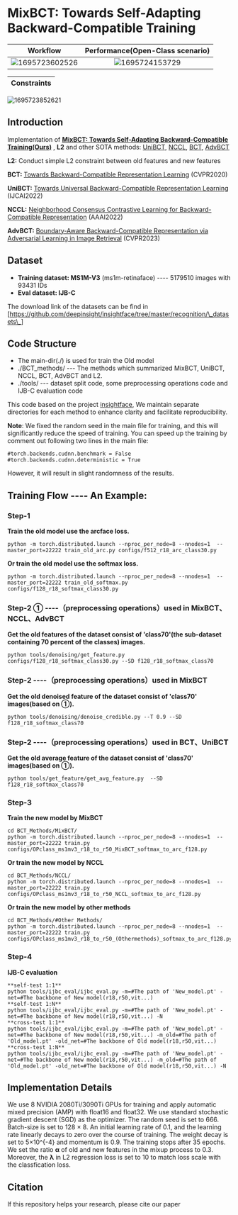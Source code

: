 
# MixBCT: Towards Self-Adapting Backward-Compatible Training
 Workflow            |  Performance(Open-Class scenario)
:-------------------------:|:-------------------------:
![1695723602526](https://github.com/yuleung/MixBCT/assets/25082336/d5c080fa-d877-46bb-8d99-5d0df91125e8) |  ![1695724153729](https://github.com/yuleung/MixBCT/assets/25082336/5303ee41-543b-4cb4-ae66-80c83b7e20f0)




|Constraints|  
|:----:|
![1695723852621](https://github.com/yuleung/MixBCT/assets/25082336/3145a9cb-1719-40bf-997b-15cfc148f525)


## Introduction




Implementation of **[MixBCT: Towards Self-Adapting Backward-Compatible Training(Ours)](https://arxiv.org/abs/2308.06948)** , **L2** and other SOTA methods: [UniBCT](https://arxiv.org/abs/2203.01583), [NCCL](https://ojs.aaai.org/index.php/AAAI/article/view/20175), [BCT](http://openaccess.thecvf.com/content_CVPR_2020/html/Shen_Towards_Backward-Compatible_Representation_Learning_CVPR_2020_paper.html), [AdvBCT](https://openaccess.thecvf.com/content/CVPR2023/html/Pan_Boundary-Aware_Backward-Compatible_Representation_via_Adversarial_Learning_in_Image_Retrieval_CVPR_2023_paper.html)

**L2:**     Conduct simple L2 constraint between old features and new features

**BCT:**    [Towards Backward-Compatible Representation Learning](http://openaccess.thecvf.com/content_CVPR_2020/html/Shen_Towards_Backward-Compatible_Representation_Learning_CVPR_2020_paper.html) (CVPR2020) 

**UniBCT:** [Towards Universal Backward-Compatible Representation Learning](https://arxiv.org/abs/2203.01583) (IJCAI2022)

**NCCL:**   [Neighborhood Consensus Contrastive Learning for Backward-Compatible Representation](https://ojs.aaai.org/index.php/AAAI/article/view/20175) (AAAI2022)

**AdvBCT:** [Boundary-Aware Backward-Compatible Representation via Adversarial Learning in Image Retrieval](https://openaccess.thecvf.com/content/CVPR2023/html/Pan_Boundary-Aware_Backward-Compatible_Representation_via_Adversarial_Learning_in_Image_Retrieval_CVPR_2023_paper.html) (CVPR2023)

## Dataset

* **Training dataset: MS1M-V3** (ms1m-retinaface) ---- 5179510 images with 93431 IDs 
* **Eval dataset: IJB-C**
  
The download link of the datasets can be find in [https://github.com/deepinsight/insightface/tree/master/recognition/\_datasets\_]


## Code Structure

* The main-dir(./) is used for train the Old model
* ./BCT_methods/  --- The methods which summarized MixBCT, UniBCT, NCCL, BCT, AdvBCT and L2. 
* ./tools/        --- dataset split code, some preprocessing operations code and IJB-C evaluation code

This code based on the project [insightface](https://github.com/deepinsight/insightface), We maintain separate directories for each method to enhance clarity and facilitate reproducibility.


**Note**: We fixed the random seed in the main file for training, and this will significantly reduce the speed of training. You can speed up the training by comment out following two lines in the main file:
```
#torch.backends.cudnn.benchmark = False
#torch.backends.cudnn.deterministic = True
```
However, it will result in slight randomness of the results.


## Training Flow ---- An Example:

### Step-1
**Train the old model use the arcface loss.**
```
python -m torch.distributed.launch --nproc_per_node=8 --nnodes=1  --master_port=22222 train_old_arc.py configs/f512_r18_arc_class30.py
```
**Or train the old model use the softmax loss.**
```
python -m torch.distributed.launch --nproc_per_node=8 --nnodes=1  --master_port=22222 train_old_softmax.py configs/f128_r18_softmax_class30.py
```
### Step-2 ①   ----（preprocessing operations）used in MixBCT、NCCL、AdvBCT
**Get the old features of the dataset consist of 'class70'(the sub-dataset containing 70 percent of the classes) images.**  
```
python tools/denoising/get_feature.py configs/f128_r18_softmax_class30.py --SD f128_r18_softmax_class70
```
### Step-2   ----（preprocessing operations）used in MixBCT
**Get the old denoised feature of the dataset consist of 'class70' images(based on ①).** 
```
python tools/denoising/denoise_credible.py --T 0.9 --SD f128_r18_softmax_class70
```
### Step-2   ----（preprocessing operations）used in BCT、UniBCT
**Get the old average feature of the dataset consist of 'class70' images(based on ①).**  
```
python tools/get_feature/get_avg_feature.py  --SD f128_r18_softmax_class70
```

### Step-3  
**Train the new model by MixBCT**
```
cd BCT_Methods/MixBCT/
python -m torch.distributed.launch --nproc_per_node=8 --nnodes=1  --master_port=22222 train.py configs/OPclass_ms1mv3_r18_to_r50_MixBCT_softmax_to_arc_f128.py
```
**Or train the new model by NCCL**
```
cd BCT_Methods/NCCL/
python -m torch.distributed.launch --nproc_per_node=8 --nnodes=1  --master_port=22222 train.py configs/OPclass_ms1mv3_r18_to_r50_NCCL_softmax_to_arc_f128.py
```
**Or train the new model by other methods**
```
cd BCT_Methods/#Other Methods/
python -m torch.distributed.launch --nproc_per_node=8 --nnodes=1  --master_port=22222 train.py configs/OPclass_ms1mv3_r18_to_r50_(Othermethods)_softmax_to_arc_f128.py
```
### Step-4
**IJB-C evaluation**
```
**self-test 1:1**
python tools/ijbc_eval/ijbc_eval.py -m=#The path of 'New_model.pt' -net=#The backbone of New model(r18,r50,vit...) 
**self-test 1:N**
python tools/ijbc_eval/ijbc_eval.py -m=#The path of 'New_model.pt' -net=#The backbone of New model(r18,r50,vit...) -N 
**cross-test 1:1**
python tools/ijbc_eval/ijbc_eval.py -m=#The path of 'New_model.pt' -net=#The backbone of New model(r18,r50,vit...) -m_old=#The path of 'Old_model.pt' -old_net=#The backbone of Old model(r18,r50,vit...) 
**cross-test 1:N**
python tools/ijbc_eval/ijbc_eval.py -m=#The path of 'New_model.pt' -net=#The backbone of New model(r18,r50,vit...) -m_old=#The path of 'Old_model.pt' -old_net=#The backbone of Old model(r18,r50,vit...) -N
```

## Implementation Details
We use 8 NVIDIA 2080Ti/3090Ti GPUs for training and apply automatic mixed precision (AMP) with float16 and float32. We use standard stochastic gradient descent (SGD) as the optimizer. The random seed is set to 666. Batch-size is set to 128 × 8. An initial learning rate of 0.1, and the learning rate linearly decays to zero over the course of training. The weight decay is set to 5×10^{-4} and momentum is 0.9. The training stops after 35 epochs. We set the ratio **α** of old and new features in the mixup process to 0.3. Moreover, the **λ** in L2 regression loss is set to 10 to match loss scale with the classfication loss.

## Citation
If this repository helps your research, please cite our paper
